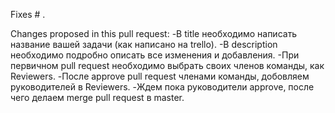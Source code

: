 Fixes # .

Changes proposed in this pull request:
-В title необходимо написать название вашей задачи (как написано на trello).
-В description необходимо подробно описать все изменения и добавления.
-При первичном pull request необходимо выбрать своих членов команды, как Reviewers.
-После approve pull request членами команды, добовляем руководителей в Reviewers.
-Ждем пока руководители approve, после чего делаем merge pull request в master.
